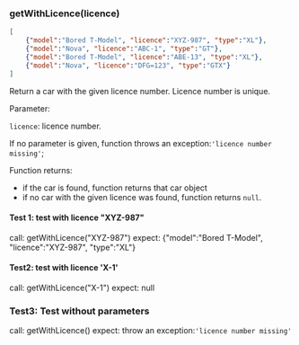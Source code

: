 ### **getWithLicence(licence)**

```json
[
    {"model":"Bored T-Model", "licence":"XYZ-987", "type":"XL"},
    {"model":"Nova", "licence":"ABC-1", "type":"GT"},
    {"model":"Bored T-Model", "licence":"ABE-13", "type":"XL"},
    {"model":"Nova", "licence":"DFG=123", "type":"GTX"}
]
```

Return a car with the given licence number. Licence number is unique.

Parameter:

`licence`: licence number. 

If no parameter is given, function throws an exception:`'licence number missing'`;

Function returns:
-   if the car is found, function returns that car object
-   if no car with the given licence was found, function returns `null`.

#### Test 1: test with licence "XYZ-987"
call: getWithLicence("XYZ-987")
expect: {"model":"Bored T-Model", "licence":"XYZ-987", "type":"XL"}

#### Test2: test with licence 'X-1'
call: getWithLicence("X-1")
expect: null

### Test3: Test without parameters
call: getWithLicence()
expect: throw an exception:`'licence number missing'`